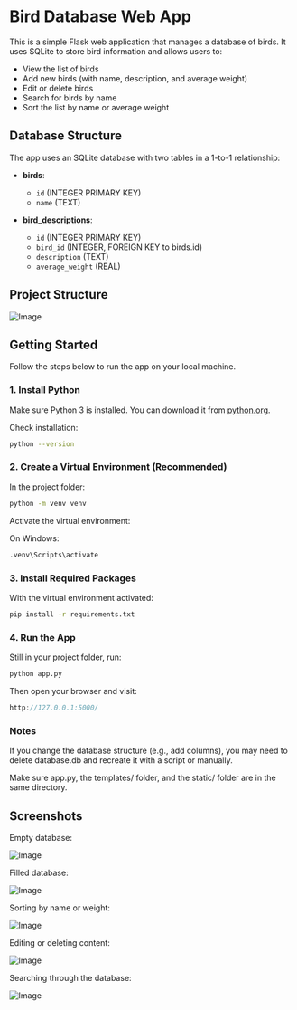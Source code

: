 # Bird Database Web App

This is a simple Flask web application that manages a database of birds. It uses SQLite to store bird information and allows users to:

- View the list of birds
- Add new birds (with name, description, and average weight)
- Edit or delete birds
- Search for birds by name
- Sort the list by name or average weight

## Database Structure

The app uses an SQLite database with two tables in a 1-to-1 relationship:

- **birds**:
  - `id` (INTEGER PRIMARY KEY)
  - `name` (TEXT)
  
- **bird_descriptions**:
  - `id` (INTEGER PRIMARY KEY)
  - `bird_id` (INTEGER, FOREIGN KEY to birds.id)
  - `description` (TEXT)
  - `average_weight` (REAL)

## Project Structure
![Image](https://github.com/user-attachments/assets/1cbd54da-a18c-4ce4-8cb7-a6b11cfeb1b0)

## Getting Started

Follow the steps below to run the app on your local machine.

### 1. Install Python

Make sure Python 3 is installed. You can download it from [python.org](https://www.python.org/downloads/).

Check installation:

```bash
python --version
```

### 2. Create a Virtual Environment (Recommended)
In the project folder:

```bash
python -m venv venv
```

Activate the virtual environment:

On Windows:

```bash
.venv\Scripts\activate
```

### 3. Install Required Packages
With the virtual environment activated:

```bash
pip install -r requirements.txt
```

### 4. Run the App
Still in your project folder, run:

```bash
python app.py
```

Then open your browser and visit:

```cpp
http://127.0.0.1:5000/
```

###  Notes
If you change the database structure (e.g., add columns), you may need to delete database.db and recreate it with a script or manually.

Make sure app.py, the templates/ folder, and the static/ folder are in the same directory.

## Screenshots

Empty database:

![Image](https://github.com/user-attachments/assets/fbe6e924-a345-49c0-8323-4aafa438d34a)

Filled database:

![Image](https://github.com/user-attachments/assets/3b785c5a-4345-47a4-bf36-2ad178e5cd82)

Sorting by name or weight:

![Image](https://github.com/user-attachments/assets/346b4954-2fbe-4734-9048-b11addc414b7)

Editing or deleting content:

![Image](https://github.com/user-attachments/assets/f35efb14-63c0-4bce-b3cf-f0719259124b)

Searching through the database:

![Image](https://github.com/user-attachments/assets/1494cbea-aa4e-47be-bd7f-ec2cc16c5f39)
